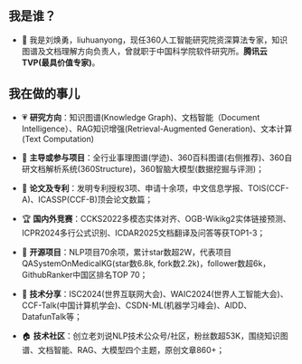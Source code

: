 ##  我是谁？
- 👋 我是刘焕勇，liuhuanyong，现任360人工智能研究院资深算法专家，知识图谱及文档理解方向负责人，曾就职于中国科学院软件研究所。**腾讯云TVP(最具价值专家)**。

## 我在做的事儿
- 💗 **研究方向**：知识图谱(Knowledge Graph)、文档智能（Document Intelligence）、RAG知识增强(Retrieval-Augmented Generation)、文本计算(Text Computation)
  
- 🧵 **主导或参与项目**：全行业事理图谱(学迹)、360百科图谱(右侧推荐)、360自研文档解析系统(360Structure)，360智脑大模型(数据挖掘与评测)；
  
- 🛞 **论文及专利**：发明专利授权3项、申请十余项，中文信息学报、TOIS(CCF-A)、ICASSP(CCF-B)顶会论文数篇；
  
- 🏆 **国内外竞赛**：CCKS2022多模态实体对齐、OGB-Wikikg2实体链接预测、ICPR2024多行公式识别、ICDAR2025文档翻译及问答等获TOP1-3；
  
- 🎦 **开源项目**：NLP项目70余项，累计star数超2W，代表项目QASystemOnMedicalKG(star数6.8k, fork数2.2k)，follower数超6k，GithubRanker中国区排名TOP 70；
  
- 📐 **技术分享**：ISC2024(世界互联网大会)、WAIC2024(世界人工智能大会)、CCF-Talk(中国计算机学会)、CSDN-ML(机器学习峰会)、AIDD、DatafunTalk等；
  
- 🏠 **技术社区**：创立老刘说NLP技术公众号/社区，粉丝数超53K，围绕知识图谱、文档智能、RAG、大模型四个主题，原创文章860+；
